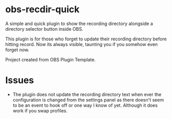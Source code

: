 # obs-recdir-quick

A simple and quick plugin to show the recording directory alongside a 
directory selector button inside OBS. 

This plugin is for those who forget to update their recording directory 
before hitting record. Now its always visible, 
taunting you if you somehow even forget now.

Project created from OBS Plugin Template.

# Issues

- The plugin does not update the recording directory text when ever the
configuration is changed from the settings panel as there doesn't seem to 
be an event to hook off or one way I know of yet. Although it does work if
you swap profiles.